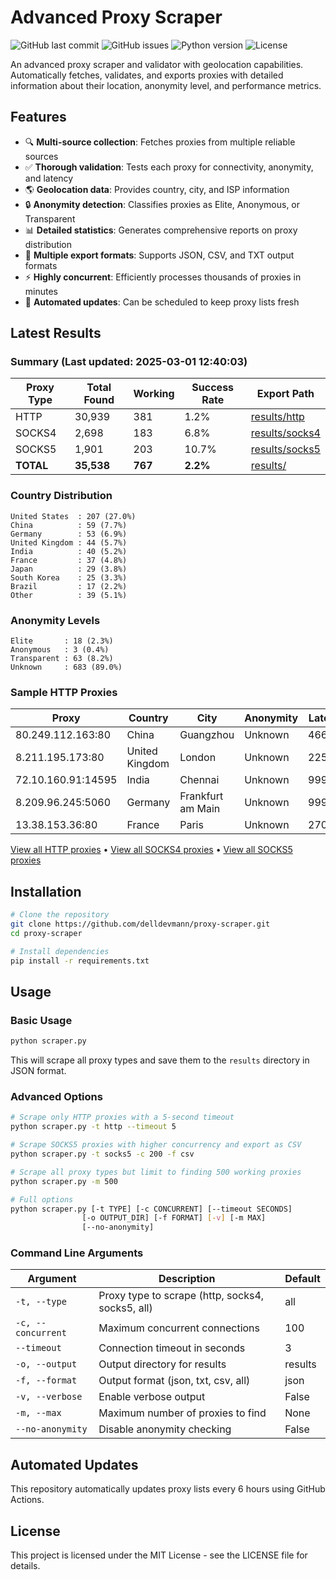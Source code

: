 # Advanced Proxy Scraper

![GitHub last commit](https://img.shields.io/github/last-commit/delldevmann/proxy-scraper)
![GitHub issues](https://img.shields.io/github/issues/delldevmann/proxy-scraper)
![Python version](https://img.shields.io/badge/python-3.7%2B-blue)
![License](https://img.shields.io/github/license/delldevmann/proxy-scraper)

An advanced proxy scraper and validator with geolocation capabilities. Automatically fetches, validates, and exports proxies with detailed information about their location, anonymity level, and performance metrics.

## Features

- 🔍 **Multi-source collection**: Fetches proxies from multiple reliable sources
- ✅ **Thorough validation**: Tests each proxy for connectivity, anonymity, and latency
- 🌎 **Geolocation data**: Provides country, city, and ISP information
- 🔒 **Anonymity detection**: Classifies proxies as Elite, Anonymous, or Transparent
- 📊 **Detailed statistics**: Generates comprehensive reports on proxy distribution
- 📂 **Multiple export formats**: Supports JSON, CSV, and TXT output formats
- ⚡ **Highly concurrent**: Efficiently processes thousands of proxies in minutes
- 🔄 **Automated updates**: Can be scheduled to keep proxy lists fresh

## Latest Results

### Summary (Last updated: 2025-03-01 12:40:03)

| Proxy Type | Total Found | Working | Success Rate | Export Path |
|------------|-------------|---------|--------------|-------------|
| HTTP | 30,939 | 381 | 1.2% | [results/http](results/http/) |
| SOCKS4 | 2,698 | 183 | 6.8% | [results/socks4](results/socks4/) |
| SOCKS5 | 1,901 | 203 | 10.7% | [results/socks5](results/socks5/) |
| **TOTAL** | **35,538** | **767** | **2.2%** | [results/](results/) |

### Country Distribution

```
United States  : 207 (27.0%)
China          : 59 (7.7%)
Germany        : 53 (6.9%)
United Kingdom : 44 (5.7%)
India          : 40 (5.2%)
France         : 37 (4.8%)
Japan          : 29 (3.8%)
South Korea    : 25 (3.3%)
Brazil         : 17 (2.2%)
Other          : 39 (5.1%)
```

### Anonymity Levels

```
Elite       : 18 (2.3%)
Anonymous   : 3 (0.4%)
Transparent : 63 (8.2%)
Unknown     : 683 (89.0%)
```

### Sample HTTP Proxies

| Proxy | Country | City | Anonymity | Latency |
|-------|---------|------|-----------|---------|
| 80.249.112.163:80 | China | Guangzhou | Unknown | 466ms |
| 8.211.195.173:80 | United Kingdom | London | Unknown | 2257ms |
| 72.10.160.91:14595 | India | Chennai | Unknown | 9999ms |
| 8.209.96.245:5060 | Germany | Frankfurt am Main | Unknown | 9999ms |
| 13.38.153.36:80 | France | Paris | Unknown | 270ms |

[View all HTTP proxies](results/http/latest.txt) • [View all SOCKS4 proxies](results/socks4/latest.txt) • [View all SOCKS5 proxies](results/socks5/latest.txt)

## Installation

```bash
# Clone the repository
git clone https://github.com/delldevmann/proxy-scraper.git
cd proxy-scraper

# Install dependencies
pip install -r requirements.txt
```

## Usage

### Basic Usage

```bash
python scraper.py
```

This will scrape all proxy types and save them to the `results` directory in JSON format.

### Advanced Options

```bash
# Scrape only HTTP proxies with a 5-second timeout
python scraper.py -t http --timeout 5

# Scrape SOCKS5 proxies with higher concurrency and export as CSV
python scraper.py -t socks5 -c 200 -f csv

# Scrape all proxy types but limit to finding 500 working proxies
python scraper.py -m 500

# Full options
python scraper.py [-t TYPE] [-c CONCURRENT] [--timeout SECONDS] 
                [-o OUTPUT_DIR] [-f FORMAT] [-v] [-m MAX]
                [--no-anonymity]
```

### Command Line Arguments

| Argument | Description | Default |
|----------|-------------|---------|
| `-t, --type` | Proxy type to scrape (http, socks4, socks5, all) | all |
| `-c, --concurrent` | Maximum concurrent connections | 100 |
| `--timeout` | Connection timeout in seconds | 3 |
| `-o, --output` | Output directory for results | results |
| `-f, --format` | Output format (json, txt, csv, all) | json |
| `-v, --verbose` | Enable verbose output | False |
| `-m, --max` | Maximum number of proxies to find | None |
| `--no-anonymity` | Disable anonymity checking | False |

## Automated Updates

This repository automatically updates proxy lists every 6 hours using GitHub Actions.

## License

This project is licensed under the MIT License - see the LICENSE file for details.
